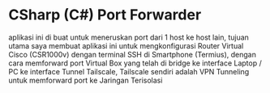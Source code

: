 # CSharp (C#) Port Forwarder
aplikasi ini di buat untuk meneruskan port dari 1 host ke host lain, tujuan utama saya membuat aplikasi ini untuk mengkonfigurasi Router Virtual Cisco (CSR1000v) dengan terminal SSH di Smartphone (Termius), dengan cara memforward port Virtual Box yang telah di bridge ke interface Laptop / PC ke interface Tunnel Tailscale, Tailscale sendiri adalah VPN Tunneling untuk memforward port ke Jaringan Terisolasi
